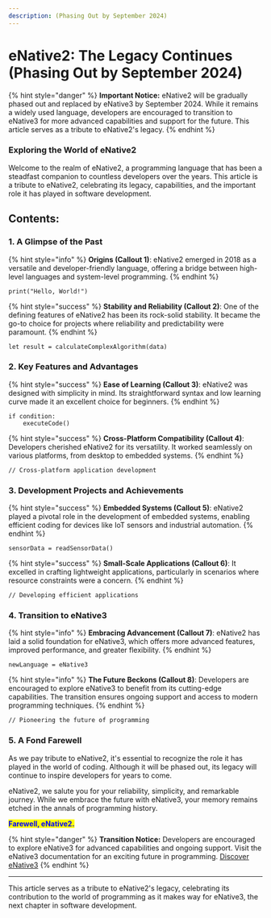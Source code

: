 ```yaml
---
description: (Phasing Out by September 2024)
---
```


# eNative2: The Legacy Continues (Phasing Out by September 2024)

{% hint style="danger" %}
**Important Notice:** eNative2 will be gradually phased out and replaced by eNative3 by September 2024. While it remains a widely used language, developers are encouraged to transition to eNative3 for more advanced capabilities and support for the future. This article serves as a tribute to eNative2's legacy.
{% endhint %}

### Exploring the World of eNative2

Welcome to the realm of eNative2, a programming language that has been a steadfast companion to countless developers over the years. This article is a tribute to eNative2, celebrating its legacy, capabilities, and the important role it has played in software development.

## Contents:

### 1. A Glimpse of the Past

{% hint style="info" %}
**Origins (Callout 1)**: eNative2 emerged in 2018 as a versatile and developer-friendly language, offering a bridge between high-level languages and system-level programming.
{% endhint %}

```eNative2
print("Hello, World!")
```

{% hint style="success" %}
**Stability and Reliability (Callout 2)**: One of the defining features of eNative2 has been its rock-solid stability. It became the go-to choice for projects where reliability and predictability were paramount.
{% endhint %}

```eNative2
let result = calculateComplexAlgorithm(data)
```

### 2. Key Features and Advantages

{% hint style="success" %}
**Ease of Learning (Callout 3)**: eNative2 was designed with simplicity in mind. Its straightforward syntax and low learning curve made it an excellent choice for beginners.
{% endhint %}

```eNative2
if condition:
    executeCode()
```

{% hint style="success" %}
**Cross-Platform Compatibility (Callout 4)**: Developers cherished eNative2 for its versatility. It worked seamlessly on various platforms, from desktop to embedded systems.
{% endhint %}

```eNative2
// Cross-platform application development
```

### 3. Development Projects and Achievements

{% hint style="success" %}
**Embedded Systems (Callout 5)**: eNative2 played a pivotal role in the development of embedded systems, enabling efficient coding for devices like IoT sensors and industrial automation.
{% endhint %}

```eNative2
sensorData = readSensorData()
```

{% hint style="success" %}
**Small-Scale Applications (Callout 6)**: It excelled in crafting lightweight applications, particularly in scenarios where resource constraints were a concern.
{% endhint %}

```eNative2
// Developing efficient applications
```

### 4. Transition to eNative3

{% hint style="info" %}
**Embracing Advancement (Callout 7)**: eNative2 has laid a solid foundation for eNative3, which offers more advanced features, improved performance, and greater flexibility.
{% endhint %}

```eNative3
newLanguage = eNative3
```

{% hint style="info" %}
**The Future Beckons (Callout 8)**: Developers are encouraged to explore eNative3 to benefit from its cutting-edge capabilities. The transition ensures ongoing support and access to modern programming techniques.
{% endhint %}

```eNative3
// Pioneering the future of programming
```

### 5. A Fond Farewell

As we pay tribute to eNative2, it's essential to recognize the role it has played in the world of coding. Although it will be phased out, its legacy will continue to inspire developers for years to come.

eNative2, we salute you for your reliability, simplicity, and remarkable journey. While we embrace the future with eNative3, your memory remains etched in the annals of programming history.

<mark style="color:blue;">**Farewell, eNative2.**</mark>

{% hint style="danger" %}
**Transition Notice:** Developers are encouraged to explore eNative3 for advanced capabilities and ongoing support. Visit the eNative3 documentation for an exciting future in programming. [Discover eNative3](<../README (1).md>)
{% endhint %}

***

This article serves as a tribute to eNative2's legacy, celebrating its contribution to the world of programming as it makes way for eNative3, the next chapter in software development.
